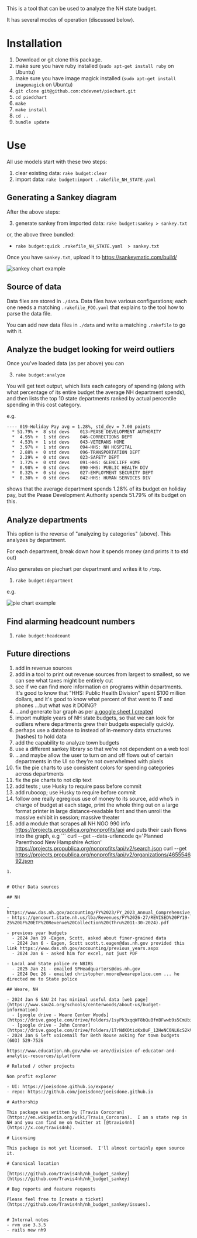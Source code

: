 
This is a tool that can be used to analyze the NH state budget.

It has several modes of operation (discussed below).

# Installation


1. Download or git clone this package.
1. make sure you have ruby installed (`sudo apt-get install ruby` on Ubuntu)
1. make sure you have image magick installed (`sudo apt-get install imagemagick` on Ubuntu)
1. `git clone git@github.com:cbdevnet/piechart.git`
1. `cd piedchart`
1. `make`
1. `make install`
1. `cd ..`
1. `bundle update`

# Use

All use models start with these two steps:

1. clear existing data: `rake budget:clear`
1. import data: `rake budget:import .rakefile_NH_STATE.yaml`


## Generating a Sankey diagram

After the above steps:

3. generate sankey from imported data: `rake budget:sankey > sankey.txt`

or, the above three bundled:

* `rake budget:quick .rakefile_NH_STATE.yaml  > sankey.txt`

Once you have `sankey.txt`, upload it to https://sankeymatic.com/build/

![sankey chart example](./docs/sankey.jpeg)

## Source of data

Data files are stored in `./data`.  Data files have various configurations; each one needs a matching `.rakefile_FOO.yaml` that explains to the tool how to parse the data file.

You can add new data files in `./data` and write a matching `.rakefile` to go with it.

## Analyze the budget looking for weird outliers

Once you've loaded data (as per above)  you can 

3. `rake budget:analyze`

You will get text output, which lists each category of spending (along
with what percentage of its entire budget the average NH department
spends), and then lists the top 10 state departments ranked by actual
percentile spending in this cost category.

e.g.

```
---- 019-Holiday Pay avg = 1.28%, std_dev = 7.00 points 
  * 51.79% +  8 std devs    013-PEASE DEVELOPMENT AUTHORITY
  *  4.95% +  1 std devs    046-CORRECTIONS DEPT
  *  4.53% +  1 std devs    043-VETERANS HOME
  *  3.97% +  1 std devs    094-HHS: NH HOSPITAL
  *  2.88% +  0 std devs    096-TRANSPORTATION DEPT
  *  2.29% +  0 std devs    023-SAFETY DEPT
  *  1.72% +  0 std devs    091-HHS: GLENCLIFF HOME
  *  0.98% +  0 std devs    090-HHS: PUBLIC HEALTH DIV
  *  0.32% +  0 std devs    027-EMPLOYMENT SECURITY DEPT
  *  0.30% +  0 std devs    042-HHS: HUMAN SERVICES DIV
```

shows that the average department spends 1.28% of its budget on
holiday pay, but the Pease Development Authority spends 51.79% of its
budget on this.

## Analyze departments

This option is the reverse of "analyzing by categories" (above).  This analyzes by department.

For each department, break down how it spends money (and prints it to std out)

Also generates on piechart per department and writes it to `/tmp`.

1. `rake budget:department`

e.g.

![pie chart example](./docs/piechart.jpeg)

## Find alarming headcount numbers

1. `rake budget:headcount`


## Future directions

1. add in revenue sources
1. add in a tool to print out revenue sources from largest to smallest, so we can see what taxes might be entirely cut
1. see if we can find more information on programs within departments.  It's good to know that "HHS: Public Health Division" spent $100 million dollars, and it's good to know what percent of that went to IT and phones ...but what was it DOING?
1. ...and generate bar graph as per [a google sheet I created](https://docs.google.com/spreadsheets/d/1cYXZCm7VYefe_cPtn6cgwhq_7w-7Rti7Ehcf_h9D8SI/edit?usp=sharing)
1. import multiple years of NH state budgets, so that we can look for outliers where departments grew their budgets especially quickly.
1. perhaps use a database to instead of in-memory data structures (hashes) to hold data
1. add the capability to analyze town budgets
1. use a different sankey library so that we're not dependent on a web tool
1. ...and maybe allow the user to turn on and off flows out of certain departments in the UI so they're not overwhelmed with pixels
1. fix the pie charts to use consistent colors for spending categories across departments
1. fix the pie charts to not clip text
1. add tests ; use Husky to require pass before commit
1. add rubocop; use Husky to require before commit
1. follow one really egregious use of money to its source, add who’s in charge of budget at each stage, print the whole thing out on a large format printer in large distance-readable font and then unroll the massive exhibit in session; massive theater
1. add a module that scrapes all NH NGO 990 info https://projects.propublica.org/nonprofits/api and puts their cash flows into the graph, e.g ```
  curl --get --data-urlencode q='Planned Parenthood New Hampshire Action' https://projects.propublica.org/nonprofits/api/v2/search.json
  curl --get https://projects.propublica.org/nonprofits/api/v2/organizations/465554692.json
``` apparently schedule B (list of donors) is no longer public information.
1. 


# Other Data sources

## NH

- https://www.das.nh.gov/accounting/FY%2023/FY_2023_Annual_Comprehensive_Financial_Report_ACFR.pdf
- https://gencourt.state.nh.us/lba/Revenues/FY%2026-27/REVISED%20FY19-25%20GF%20ETF%20Revenue%20Collection%20(Thru%2011-30-2024).pdf

- previous year budgets
  - 2024 Jan 19 -Eagen, Scott, asked about finer-grained data
  - 2024 Jan 6 - Eagen, Scott scott.t.eagen@das.nh.gov provided this link https://www.das.nh.gov/accounting/previous_years.aspx
  - 2024 Jan 6 - asked him for excel, not just PDF

- Local and State police re NBIRS
  - 2025 Jan 21 - emailed SPHeadquarters@dos.nh.gov
  - 2024 Dec 26 - emailed christopher.moore@wearepolice.com ... he directed me to State police

## Weare, NH

- 2024 Jan 6 SAU 24 has minimal useful data [web page](https://www.sau24.org/schools/centerwoods/about-us/budget-information)
  - [google drive - Weare Center Woods](https://drive.google.com/drive/folders/1syPk3xqqWF8bQuBfnBFwwb9s5CmUbiL-)
  - [google drive - John Connor](https://drive.google.com/drive/folders/1TrNdKOtioKx0uF_12HeNC0NLKcS2kV8sX)
- 2024 Jan 6 left voicemail for Beth Rouse asking for town budgets (603) 529-7526

https://www.education.nh.gov/who-we-are/division-of-educator-and-analytic-resources/iplatform

# Related / other projects

Non profit explorer

- UI: https://joeisdone.github.io/expose/
- repo: https://github.com/joeisdone/joeisdone.github.io

# Authorship

This package was written by [Travis Corcoran](https://en.wikipedia.org/wiki/Travis_Corcoran).  I am a state rep in NH and you can find me on twitter at [@travis4nh](https://x.com/travis4nh).

# Licensing

This package is not yet licensed.  I'll almost certainly open source it.

# Canonical location

[https://github.com/Travis4nh/nh_budget_sankey](https://github.com/Travis4nh/nh_budget_sankey)

# Bug reports and feature requests

Please feel free to [create a ticket](https://github.com/Travis4nh/nh_budget_sankey/issues).


# Internal notes
- rvm use 3.3.5
- rails new nh9